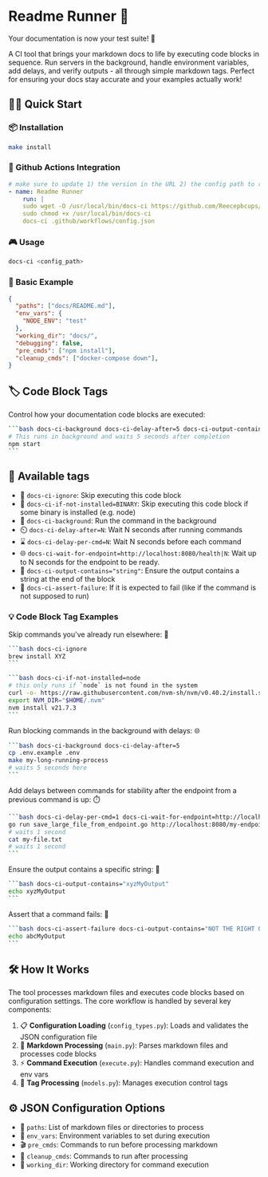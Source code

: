 # Readme Runner 🚀

Your documentation is now your test suite! 🎯

A CI tool that brings your markdown docs to life by executing code blocks in sequence. Run servers in the background, handle environment variables, add delays, and verify outputs - all through simple markdown tags. Perfect for ensuring your docs stay accurate and your examples actually work!

## 🏃‍♂️ Quick Start

### 📦 Installation

````bash
make install
````

### 🤖 Github Actions Integration
````yaml
# make sure to update 1) the version in the URL 2) the config path to run against
- name: Readme Runner
    run: |
    sudo wget -O /usr/local/bin/docs-ci https://github.com/Reecepbcups/docs-ci/releases/download/v0.2.0/docs-ci
    sudo chmod +x /usr/local/bin/docs-ci
    docs-ci .github/workflows/config.json
````

### 🎮 Usage

````bash
docs-ci <config_path>
````

### 📝 Basic Example

````json
{
  "paths": ["docs/README.md"],
  "env_vars": {
    "NODE_ENV": "test"
  },
  "working_dir": "docs/",
  "debugging": false,
  "pre_cmds": ["npm install"],
  "cleanup_cmds": ["docker-compose down"],
}
````

## 🏷️ Code Block Tags

Control how your documentation code blocks are executed:

````bash
```bash docs-ci-background docs-ci-delay-after=5 docs-ci-output-contains="Tests passed"
# This runs in background and waits 5 seconds after completion
npm start
```
````

## 🎨 Available tags
  * 🚫 `docs-ci-ignore`: Skip executing this code block
  * 🚫 `docs-ci-if-not-installed=BINARY`: Skip executing this code block if some binary is installed (e.g. node)
  * 🔄 `docs-ci-background`: Run the command in the background
  * ⏲️ `docs-ci-delay-after=N`: Wait N seconds after running commands
  * ⌛ `docs-ci-delay-per-cmd=N`: Wait N seconds before each command
  * 🌐 `docs-ci-wait-for-endpoint=http://localhost:8080/health|N`: Wait up to N seconds for the endpoint to be ready.
  * 📜 `docs-ci-output-contains="string"`: Ensure the output contains a string at the end of the block
  * 🚨 `docs-ci-assert-failure`: If it is expected to fail (like if the command is not supposed to run)

### 💡 Code Block Tag Examples

Skip commands you've already run elsewhere: 🚫

<!-- The 4 backticks is just so it wraps in githubs UI, real test are written normally with the nested part (just 3 backticks) -->
````bash
```bash docs-ci-ignore
brew install XYZ
```
````

````bash
```bash docs-ci-if-not-installed=node
# this only runs if `node` is not found in the system
curl -o- https://raw.githubusercontent.com/nvm-sh/nvm/v0.40.2/install.sh | bash
export NVM_DIR="$HOME/.nvm"
nvm install v21.7.3
```
````

Run blocking commands in the background with delays: 🌐

````bash
```bash docs-ci-background docs-ci-delay-after=5
cp .env.example .env
make my-long-running-process
# waits 5 seconds here
```
````

Add delays between commands for stability after the endpoint from a previous command is up: ⏱️

````bash
```bash docs-ci-delay-per-cmd=1 docs-ci-wait-for-endpoint=http://localhost:8080|30
go run save_large_file_from_endpoint.go http://localhost:8080/my-endpoint
# waits 1 second
cat my-file.txt
# waits 1 second
```
````

Ensure the output contains a specific string: 📜

````bash
```bash docs-ci-output-contains="xyzMyOutput"
echo xyzMyOutput
```
````

Assert that a command fails: 🚨

````bash
```bash docs-ci-assert-failure docs-ci-output-contains="NOT THE RIGHT OUTPUT"
echo abcMyOutput
```
````

## 🛠️ How It Works

The tool processes markdown files and executes code blocks based on configuration settings. The core workflow is handled by several key components:

1. 📋 **Configuration Loading** (`config_types.py`): Loads and validates the JSON configuration file
2. 📝 **Markdown Processing** (`main.py`): Parses markdown files and processes code blocks
3. ⚡ **Command Execution** (`execute.py`): Handles command execution and env vars
4. 🎯 **Tag Processing** (`models.py`): Manages execution control tags

## ⚙️ JSON Configuration Options

- 📂 `paths`: List of markdown files or directories to process
- 🔐 `env_vars`: Environment variables to set during execution
- 🎬 `pre_cmds`: Commands to run before processing markdown
- 🧹 `cleanup_cmds`: Commands to run after processing
- 📂 `working_dir`: Working directory for command execution
